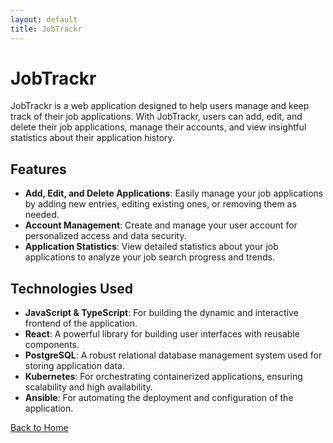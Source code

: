 ```yaml
---
layout: default
title: JobTrackr
---
```


# JobTrackr

JobTrackr is a web application designed to help users manage and keep track of their job applications. With JobTrackr, users can add, edit, and delete their job applications, manage their accounts, and view insightful statistics about their application history.

## Features

- **Add, Edit, and Delete Applications**: Easily manage your job applications by adding new entries, editing existing ones, or removing them as needed.
- **Account Management**: Create and manage your user account for personalized access and data security.
- **Application Statistics**: View detailed statistics about your job applications to analyze your job search progress and trends.

## Technologies Used

- **JavaScript & TypeScript**: For building the dynamic and interactive frontend of the application.
- **React**: A powerful library for building user interfaces with reusable components.
- **PostgreSQL**: A robust relational database management system used for storing application data.
- **Kubernetes**: For orchestrating containerized applications, ensuring scalability and high availability.
- **Ansible**: For automating the deployment and configuration of the application.

[Back to Home](..\index.md)
